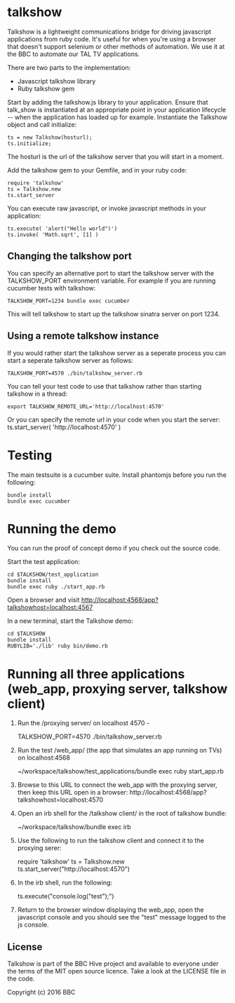 talkshow
=========

Talkshow is a lightweight communications bridge for driving javascript applications
from ruby code. It's useful for when you're using a browser that doesn't support
selenium or other methods of automation. We use it at the BBC to automate our TAL 
TV applications.

There are two parts to the implementation:
* Javascript talkshow library
* Ruby talkshow gem

Start by adding the talkshow.js library to your application. Ensure that talk_show
is instantiated at an appropriate point in your application lifecycle -- when the
application has loaded up for example. Instantiate the Talkshow object and
call initialize:

    ts = new Talkshow(hosturl);
    ts.initialize;
    
The hosturl is the url of the talkshow server that you will start in a moment.

Add the talkshow gem to your Gemfile, and in your ruby code:

    require 'talkshow'
    ts = Talkshow.new
    ts.start_server

You can execute raw javascript, or invoke javascript methods in your application:

    ts.execute( 'alert("Hello world")')
    ts.invoke( 'Math.sqrt', [1] )

## Changing the talkshow port

You can specify an alternative port to start the talkshow server with the TALKSHOW_PORT
environment variable. For example if you are running cucumber tests with talkshow:

    TALKSHOW_PORT=1234 bundle exec cucumber
    
This will tell talkshow to start up the talkshow sinatra server on port 1234.

## Using a remote talkshow instance

If you would rather start the talkshow server as a seperate process you can start a seperate talkshow server as follows:

    TALKSHOW_PORT=4570 ./bin/talkshow_server.rb

You can tell your test code to use that talkshow rather than starting talkshow in a thread: 

    export TALKSHOW_REMOTE_URL='http://localhost:4570'

Or you can specify the remote url in your code when you start the server: ts.start_server( 'http://localhost:4570' )

# Testing

The main testsuite is a cucumber suite. Install phantomjs before you run
the following:

    bundle install
    bundle exec cucumber

# Running the demo

You can run the proof of concept demo if you check out the source code.

Start the test application:

    cd $TALKSHOW/test_application
    bundle install
    bundle exec ruby ./start_app.rb

Open a browser and visit <http://localhost:4568/app?talkshowhost=localhost:4567>

In a new terminal, start the Talkshow demo:

    cd $TALKSHOW
    bundle install
    RUBYLIB='./lib' ruby bin/demo.rb
    
# Running all three applications (web_app, proxying server, talkshow client)

1. Run the /proxying server/ on localhost 4570 - 
    
    TALKSHOW_PORT=4570 ./bin/talkshow_server.rb

2. Run the test /web_app/ (the app that simulates an app running on TVs) on localhost:4568

    ~/workspace/talkshow/test_applications/bundle exec ruby start_app.rb

3. Browse to this URL to connect the web_app with the proxying server, then keep this URL open in a browser: http://localhost:4568/app?talkshowhost=localhost:4570

4. Open an irb shell for the /talkshow client/ in the root of talkshow bundle: 

    ~/workspace/talkshow/bundle exec irb
    
5. Use the following to run the talkshow client and connect it to the proxying serer:

    require 'talkshow'
    ts = Talkshow.new
    ts.start_server("http://localhost:4570")

6. In the irb shell, run the following:

    ts.execute("console.log("test");")

7. Return to the browser window displaying the web_app, open the javascript console and you should see the "test" message logged to the js console.

## License

Talkshow is part of the BBC Hive project and available to everyone under the terms of the MIT open source licence.
Take a look at the LICENSE file in the code.

Copyright (c) 2016 BBC
